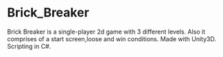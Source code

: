 # Brick_Breaker
Brick Breaker is a single-player 2d game with 3 different levels.
Also it comprises of a start screen,loose and win conditions.
Made with Unity3D.
Scripting in C#.
